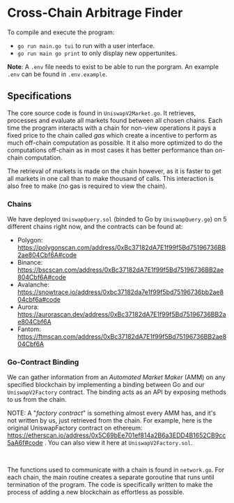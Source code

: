 # Cross-Chain Arbitrage Finder

To compile and execute the program:

- `go run main.go tui` to run with a user interface.
- `go run main go print` to only display new oppertunites.

**Note**: A `.env` file needs to exist to be able to run the porgram. An example `.env` can be found in `.env.example`.

## Specifications

The core source code is found in `UniswapV2Market.go`. It retrieves, processes and evaluate all markets found between all chosen chains. Each time the program interacts with a chain for non-view operations it pays a fixed price to the chain called _gas_ which create a incentive to perform as much off-chain computation as possible. It it also more optimized to do the computations off-chain as in most cases it has better performance than on-chain computation.

The retrieval of markets is made on the chain however, as it is faster to get all markets in one call than to make thousand of calls. This interaction is also free to make (no gas is required to view the chain).

### Chains

We have deployed `UniswapQuery.sol` (binded to Go by `UniswapQuery.go`) on 5 different chains right now, and the contracts can be found at:

- Polygon: https://polygonscan.com/address/0xBc37182dA7E1f99f5Bd75196736BB2ae804Cbf6A#code
- Binance: https://bscscan.com/address/0xBc37182dA7E1f99f5Bd75196736BB2ae804Cbf6A#code
- Avalanche: https://snowtrace.io/address/0xbc37182da7e1f99f5bd75196736bb2ae804cbf6a#code
- Aurora: https://aurorascan.dev/address/0xBc37182dA7E1f99f5Bd75196736BB2ae804Cbf6A
- Fantom: https://ftmscan.com/address/0xBc37182dA7E1f99f5Bd75196736BB2ae804Cbf6A

### Go-Contract Binding

We can gather information from an _Automated Market Maker_ (AMM) on any specified blockchain by implementing a binding between Go and our `UniswapV2Factory` contract. The binding acts as an API by exposing methods to us from the chain.

NOTE: A "_factory contract_" is something almost every AMM has, and it's not written by us, just retrieved from the chain. For example, here is the original UniswapFactory contract on ethereum: https://etherscan.io/address/0x5C69bEe701ef814a2B6a3EDD4B1652CB9cc5aA6f#code . You can also view it here at `UniswapV2Factory.sol`.

<br>

The functions used to communicate with a chain is found in `network.go`. For each chain, the main routine creates a separate goroutine that runs until termination of the program. The code is specifically written to make the process of adding a new blockchain as effortless as possible.

<br>
